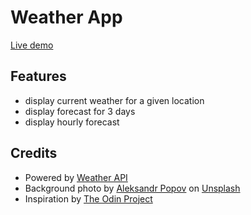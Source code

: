 # Weather App

[Live demo](https://kame-sama/github.io/weather-app/)

## Features

- display current weather for a given location
- display forecast for 3 days
- display hourly forecast

## Credits

- Powered by [Weather API](https://www.weatherapi.com/)
- Background photo by [Aleksandr Popov](https://unsplash.com/photos/buildings-during-golden-hour-lXaOSpd_UQw) on [Unsplash](https://unsplash.com/)
- Inspiration by [The Odin Project](https://www.theodinproject.com/dashboard)
